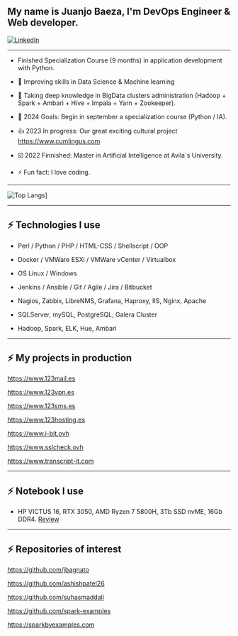 ## My name is Juanjo Baeza, I'm DevOps Engineer & Web developer.

[![LinkedIn](https://img.shields.io/badge/linkedin-%230077B5.svg?style=for-the-badge&logo=linkedin&logoColor=white)](https://www.linkedin.com/in/juanjosebaeza/)

---

- Finished Specialization Course (9 months) in application development with Python.

- 🌱 Improving skills in Data Science & Machine learning

- :1st_place_medal: Taking deep knowledge in BigData clusters administration (Hadoop + Spark + Ambari + Hive + Impala + Yarn + Zookeeper).
   
- 🥅 2024 Goals: Begin in september a specialization course (Python / IA).

-  :+1: 2023 In progress: Our great exciting cultural project https://www.cumlingus.com

-  :ballot_box_with_check: 2022 Finnished: Master in Artificial Intelligence at Avila´s University.

- ⚡ Fun fact: I love coding.

---
![Top Langs](https://github-readme-stats.vercel.app/api/top-langs/?username=JuanjoBaeza&langs_count=5&theme=algolia)]

---
## ⚡ Technologies I use 

- Perl / Python / PHP / HTML-CSS / Shellscript / OOP

- Docker / VMWare ESXi / VMWare vCenter / Virtualbox

- OS Linux / Windows

- Jenkins / Ansible / Git / Agile / Jira / Bitbucket

- Nagios, Zabbix, LibreNMS, Grafana, Haproxy, IIS, Nginx, Apache

- SQLServer, mySQL, PostgreSQL, Galera Cluster

- Hadoop, Spark, ELK, Hue, Ambari

---
## ⚡ My projects in production

https://www.123mail.es

https://www.123vpn.es

https://www.123sms.es

https://www.123hosting.es

https://www.i-bit.ovh

https://www.sslcheck.ovh

https://www.transcript-it.com

---
## ⚡ Notebook I use
- HP VICTUS 16, RTX 3050, AMD Ryzen 7 5800H, 3Tb SSD nvME, 16Gb DDR4. [Review](https://www.muycomputer.com/2022/04/29/hp-victus-16-analisis/)

---
## ⚡ Repositories of interest
https://github.com/jbagnato

https://github.com/ashishpatel26

https://github.com/suhasmaddali

https://github.com/spark-examples

https://sparkbyexamples.com
